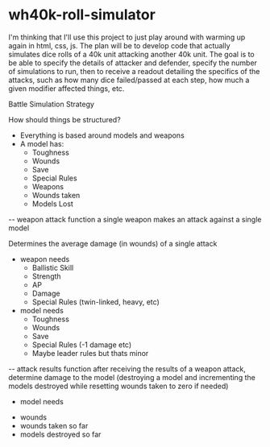 # wh40k-roll-simulator

I'm thinking that I'll use this project to just play around with warming up again in html, css, js. The plan will be to develop code that actually simulates dice rolls of a 40k unit attacking another 40k unit. The goal is to be able to specify the details of attacker and defender, specify the number of simulations to run, then to receive a readout detailing the specifics of the attacks, such as how many dice failed/passed at each step, how much a given modifier affected things, etc.


Battle Simulation Strategy

How should things be structured?
  - Everything is based around models and weapons
  - A model has:
    - Toughness
    - Wounds
    - Save
    - Special Rules
    - Weapons
    - Wounds taken
    - Models Lost


-- weapon attack function
a single weapon makes an attack against a single model

  Determines the average damage (in wounds) of a single attack
  + weapon needs 
    - Ballistic Skill
    - Strength
    - AP
    - Damage
    - Special Rules (twin-linked, heavy, etc)
  + model needs
    - Toughness
    - Wounds
    - Save
    - Special Rules (-1 damage etc)
    - Maybe leader rules but thats minor

-- attack results function
after receiving the results of a weapon attack, determine damage
to the model (destroying a model and incrementing the models destroyed
while resetting wounds taken to zero if needed)

  + model needs
   - wounds
   - wounds taken so far
   - models destroyed so far



   
